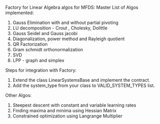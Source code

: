Factory for Linear Algebra algos for MFDS:
Master List of Algos implemented:
1. Gauss Elimination with and without partial pivoting
2. LU decomposition -  Crout , Cholesky, Dolittle
3. Gauss Seidel and Gauss jacobi
4. Diagonalization, power method and Rayleigh quotient
5. QR Factorization
6. Gram schmidt orthonormalization
6. SVD
7. LPP - graph and simplex


Steps for integration with Factory:
1. Extend the class LinearSystemsBase and implement the contract.
2. Add the system_type from your class to VALID_SYSTEM_TYPES list.


Other Algos:
1. Steepest descent with constant and variable learning rates
2. Finding maxima and minima using Hessian Matrix
3. Constrained optimization using Langrange Multiplier
